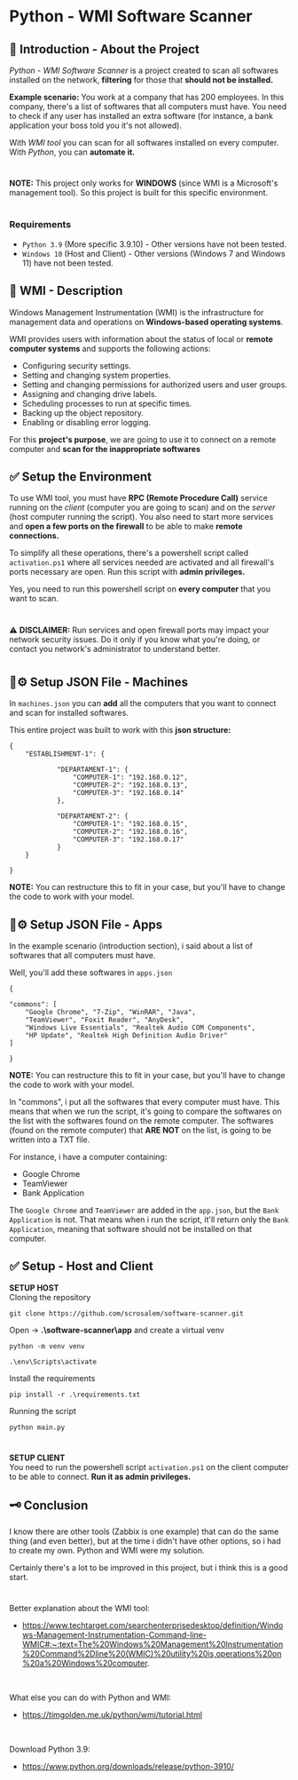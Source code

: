 <h1 align="left">Python - WMI Software Scanner</h1>

## 📝 Introduction - About the Project
*Python - WMI Software Scanner* is a project created to scan all softwares installed on the network, **filtering** for those that **should not be installed.**

**Example scenario:**
You work at a company that has 200 employees. In this company, there's a list of softwares that all computers must have. You need to check if any user has installed an extra software (for instance, a bank application your boss told you it's not allowed).

With *WMI tool* you can scan for all softwares installed on every computer. <br>
With *Python*, you can **automate it.**


#

**NOTE:** This project only works for **WINDOWS** (since WMI is a Microsoft's management tool). So this project is built for this specific environment.

#
<h3>Requirements</h3>

* `Python 3.9` (More specific 3.9.10) - Other versions have not been tested.
* `Windows 10` (Host and Client) - Other versions (Windows 7 and Windows 11) have not been tested.




## 📌 WMI - Description 
Windows Management Instrumentation (WMI) is the infrastructure for management data and operations on **Windows-based operating systems**.

WMI provides users with information about the status of local or **remote computer systems** and supports the following actions:

* Configuring security settings.
* Setting and changing system properties.
* Setting and changing permissions for authorized users and user groups.
* Assigning and changing drive labels.
* Scheduling processes to run at specific times.
* Backing up the object repository.
* Enabling or disabling error logging.


For this **project's purpose**, we are going to use it to connect on a remote computer and **scan for the inappropriate softwares**

## ✅ Setup the Environment

To use WMI tool, you must have **RPC (Remote Procedure Call)** service running on the *client* (computer you are going to scan) and on the *server* (host computer running the script). You also need to start more services and **open a few ports on the firewall** to be able to make **remote connections.**


To simplify all these operations, there's a powershell script called `activation.ps1`  where all services needed are activated and all firewall's ports necessary are open. Run this script with **admin privileges.**

Yes, you need to run this powershell script on **every computer** that you want to scan.

#
⚠️ **DISCLAIMER:** Run services and open firewall ports may impact your network security issues. Do it only if you know what you're doing, or contact you network's administrator to understand better.
#


## 📑⚙️ Setup JSON File - Machines
In ```machines.json``` you can **add** all the computers that you want to connect and scan for installed softwares.

This entire project was built to work with this **json structure:**

```
{
    "ESTABLISHMENT-1": {

            "DEPARTAMENT-1": {
                "COMPUTER-1": "192.168.0.12",
                "COMPUTER-2": "192.168.0.13",
                "COMPUTER-3": "192.168.0.14"
            },

            "DEPARTAMENT-2": {
                "COMPUTER-1": "192.168.0.15",
                "COMPUTER-2": "192.168.0.16",
                "COMPUTER-3": "192.168.0.17"
            }
    }

}
```


**NOTE:** You can restructure this to fit in your case, but you'll have to change the code to work with your model.



## 📑⚙️ Setup JSON File - Apps
In the example scenario (introduction section), i said about a list of softwares that all computers must have.

Well, you'll add these softwares in ```apps.json```

```
{

"commons": [
    "Google Chrome", "7-Zip", "WinRAR", "Java",
    "TeamViewer", "Foxit Reader", "AnyDesk",
    "Windows Live Essentials", "Realtek Audio COM Components",
    "HP Update", "Realtek High Definition Audio Driver"
]

}
```
**NOTE:** You can restructure this to fit in your case, but you'll have to change the code to work with your model.

In "commons", i put all the softwares that every computer must have. This means that when we run the script, it's going to compare the softwares on the list with the softwares found on the remote computer. The softwares (found on the remote computer) that **ARE NOT** on the list, is going to be written into a TXT file.

For instance, i have a computer containing:
* Google Chrome
* TeamViewer
* Bank Application

The `Google Chrome` and `TeamViewer` are added in the `app.json`, but the `Bank Application` is not. That means when i run the script, it'll return only the `Bank Application`, meaning that software should not be installed on that computer.  

## ✅ Setup - Host and Client
**SETUP HOST** <BR>
Cloning the repository
```
git clone https://github.com/scrosalem/software-scanner.git
```

Open ->   **.\software-scanner\app** and create a virtual venv
```
python -m venv venv

.\env\Scripts\activate
```
Install the requirements 
```
pip install -r .\requirements.txt
```

Running the script
```
python main.py
```

#
**SETUP CLIENT** <BR>
You need to run the powershell script `activation.ps1` on the client computer to be able to connect. **Run it as admin privileges.**

## 🗝️ Conclusion
I know there are other tools (Zabbix is one example) that can do the same thing (and even better), but at the time i didn't have other options, so i had to create my own. Python and WMI were my solution.

Certainly there's a lot to be improved in this project, but i think this is a good start.

#

Better explanation about the WMI tool:
* https://www.techtarget.com/searchenterprisedesktop/definition/Windows-Management-Instrumentation-Command-line-WMIC#:~:text=The%20Windows%20Management%20Instrumentation%20Command%2Dline%20(WMIC)%20utility%20is,operations%20on%20a%20Windows%20computer.

<br>

What else you can do with Python and WMI:
* https://timgolden.me.uk/python/wmi/tutorial.html

<br>

Download Python 3.9:
* https://www.python.org/downloads/release/python-3910/